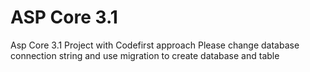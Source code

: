 # ASP Core 3.1
Asp Core 3.1  Project with Codefirst approach 
Please  change database connection string and use migration to create database and table
